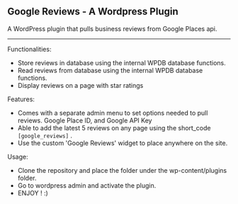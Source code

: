 <h2>Google Reviews - A Wordpress Plugin</h2>

A WordPress plugin that pulls business reviews from Google Places api.<br>
<hr>
Functionalities:
<ul>
  <li> Store reviews in database using the internal WPDB database functions. </li>
  <li> Read reviews from database using the internal WPDB database functions. </li>
  <li> Display reviews on a page with star ratings </li>
</ul>

Features:
<ul>
  <li> Comes with a separate admin menu to set options needed to pull reviews.
       Google Place ID, and Google API Key
  </li>
  <li> Able to add the latest 5 reviews on any page using the short_code 
	<code>[google_reviews]</code> .</li>
  <li> Use the custom 'Google Reviews' widget to place anywhere on the site. </li>
</ul>

Usage:
<ul>
  <li> Clone the repository and place the folder under the wp-content/plugins folder.  </li>
  <li> Go to wordpress admin and activate the plugin. </li>
  <li> ENJOY ! :) </li>
</ul>
